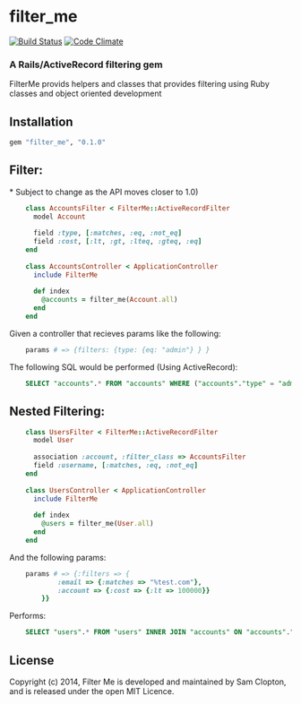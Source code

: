filter_me
=========

[![Build Status](https://travis-ci.org/Samsinite/filter_me.png?branch=master)](https://travis-ci.org/Samsinite/filter_me) [![Code Climate](https://codeclimate.com/github/Samsinite/filter_me.png)](https://codeclimate.com/github/Samsinite/filter_me)

### A Rails/ActiveRecord filtering gem

FilterMe provids helpers and classes that provides filtering using Ruby classes and object oriented development

## Installation

``` ruby
gem "filter_me", "0.1.0"
```

## Filter:
\* Subject to change as the API moves closer to 1.0)

``` ruby
    class AccountsFilter < FilterMe::ActiveRecordFilter
      model Account
    
      field :type, [:matches, :eq, :not_eq]
      field :cost, [:lt, :gt, :lteq, :gteq, :eq]
    end
    
    class AccountsController < ApplicationController
      include FilterMe
      
      def index
        @accounts = filter_me(Account.all)
      end
    end
```

Given a controller that recieves params like the following:
``` ruby
    params # => {filters: {type: {eq: "admin"} } }
```

The following SQL would be performed (Using ActiveRecord):
``` SQL
    SELECT "accounts".* FROM "accounts" WHERE ("accounts"."type" = "admin")
```

## Nested Filtering:

``` ruby
    class UsersFilter < FilterMe::ActiveRecordFilter
      model User
    
      association :account, :filter_class => AccountsFilter
      field :username, [:matches, :eq, :not_eq]
    end
    
    class UsersController < ApplicationController
      include FilterMe
      
      def index
        @users = filter_me(User.all)
      end
    end
```

And the following params:
``` ruby
    params # => {:filters => {
			:email => {:matches => "%test.com"},
			:account => {:cost => {:lt => 100000}}
		}}
```
Performs:
``` SQL
    SELECT "users".* FROM "users" INNER JOIN "accounts" ON "accounts"."user_id" = "users"."id" WHERE ("users"."email" LIKE '%test.com') AND ("accounts"."cost" < 100000)
````

## License
Copyright (c) 2014, Filter Me is developed and maintained by Sam Clopton, and is released under the open MIT Licence.
